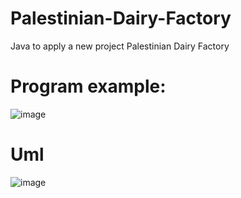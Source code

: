 # Palestinian-Dairy-Factory
Java to apply a new project Palestinian Dairy Factory

# Program example:

![image](https://user-images.githubusercontent.com/65151701/158658463-8baa782d-6052-4d08-8957-05aee08d0f31.png)


# Uml
![image](https://user-images.githubusercontent.com/65151701/158361918-2be1b334-46a4-4265-b7f7-34d427f09a4e.png)

